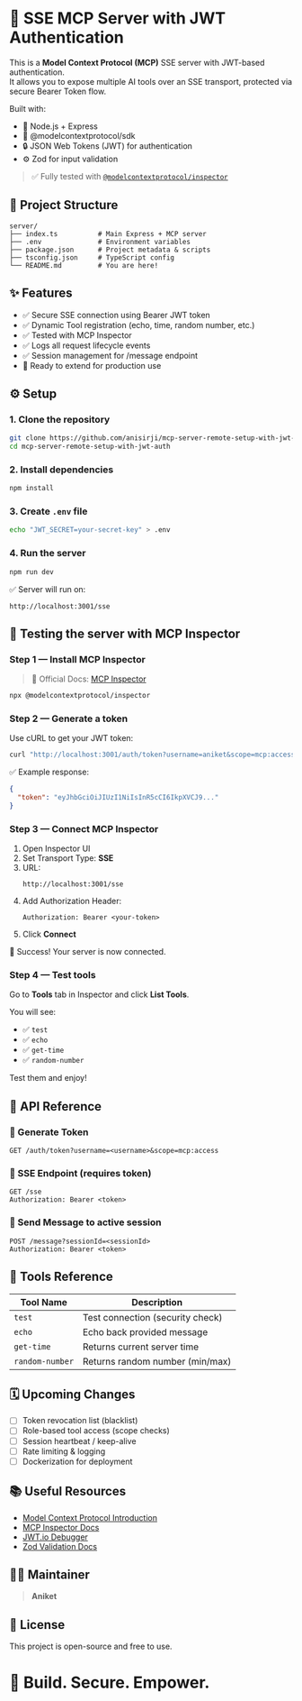 # 🔐 SSE MCP Server with JWT Authentication

This is a **Model Context Protocol (MCP)** SSE server with JWT-based authentication.  
It allows you to expose multiple AI tools over an SSE transport, protected via secure Bearer Token flow.

Built with:
- 🚀 Node.js + Express
- 🧩 @modelcontextprotocol/sdk
- 🔒 JSON Web Tokens (JWT) for authentication
- ⚙️ Zod for input validation

> ✅ Fully tested with [`@modelcontextprotocol/inspector`](https://modelcontextprotocol.github.io/inspector)

## 📂 Project Structure

```
server/
├── index.ts          # Main Express + MCP server
├── .env              # Environment variables
├── package.json      # Project metadata & scripts
├── tsconfig.json     # TypeScript config
└── README.md         # You are here!
```

## ✨ Features

- ✅ Secure SSE connection using Bearer JWT token
- ✅ Dynamic Tool registration (echo, time, random number, etc.)
- ✅ Tested with MCP Inspector
- ✅ Logs all request lifecycle events
- ✅ Session management for /message endpoint
- 🚀 Ready to extend for production use

## ⚙️ Setup

### 1. Clone the repository

```bash
git clone https://github.com/anisirji/mcp-server-remote-setup-with-jwt-auth.git
cd mcp-server-remote-setup-with-jwt-auth
```

### 2. Install dependencies

```bash
npm install
```

### 3. Create `.env` file

```bash
echo "JWT_SECRET=your-secret-key" > .env
```

### 4. Run the server

```bash
npm run dev
```

✅ Server will run on:  
```
http://localhost:3001/sse
```

## 🧪 Testing the server with MCP Inspector

### Step 1 — Install MCP Inspector

> 📖 Official Docs: [MCP Inspector](https://modelcontextprotocol.github.io/inspector)

```bash
npx @modelcontextprotocol/inspector
```

### Step 2 — Generate a token

Use cURL to get your JWT token:

```bash
curl "http://localhost:3001/auth/token?username=aniket&scope=mcp:access"
```

✅ Example response:

```json
{
  "token": "eyJhbGciOiJIUzI1NiIsInR5cCI6IkpXVCJ9..."
}
```

### Step 3 — Connect MCP Inspector

1. Open Inspector UI
2. Set Transport Type: **SSE**
3. URL:  
   ```
   http://localhost:3001/sse
   ```
4. Add Authorization Header:
   ```
   Authorization: Bearer <your-token>
   ```
5. Click **Connect**

🎉 Success! Your server is now connected.

### Step 4 — Test tools

Go to **Tools** tab in Inspector and click **List Tools**.

You will see:
- ✅ `test`
- ✅ `echo`
- ✅ `get-time`
- ✅ `random-number`

Test them and enjoy!

## 📖 API Reference

### 🔑 Generate Token
```
GET /auth/token?username=<username>&scope=mcp:access
```

### 🔌 SSE Endpoint (requires token)
```
GET /sse
Authorization: Bearer <token>
```

### 📩 Send Message to active session
```
POST /message?sessionId=<sessionId>
Authorization: Bearer <token>
```

## 🧩 Tools Reference

| Tool Name         | Description                    |
| ---------------- | ------------------------------ |
| `test`            | Test connection (security check) |
| `echo`            | Echo back provided message      |
| `get-time`        | Returns current server time     |
| `random-number`   | Returns random number (min/max) |

## 🗓️ Upcoming Changes

- [ ] Token revocation list (blacklist)
- [ ] Role-based tool access (scope checks)
- [ ] Session heartbeat / keep-alive
- [ ] Rate limiting & logging
- [ ] Dockerization for deployment

## 📚 Useful Resources

- [Model Context Protocol Introduction](https://modelcontextprotocol.github.io/specification)
- [MCP Inspector Docs](https://modelcontextprotocol.github.io/inspector)
- [JWT.io Debugger](https://jwt.io/)
- [Zod Validation Docs](https://zod.dev/)

## 👨‍💻 Maintainer

> **Aniket**

## 📄 License

This project is open-source and free to use.

# 🚀 Build. Secure. Empower.
